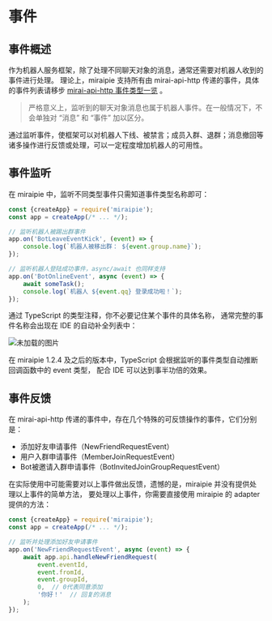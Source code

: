 # 事件

## 事件概述

作为机器人服务框架，除了处理不同聊天对象的消息，通常还需要对机器人收到的事件进行处理。
理论上，miraipie 支持所有由 mirai-api-http 传递的事件，具体的事件列表请移步 [mirai-api-http 事件类型一览](https://github.com/project-mirai/mirai-api-http/blob/master/docs/api/EventType.md) 。

> 严格意义上，监听到的聊天对象消息也属于机器人事件。在一般情况下，不会单独对 “消息” 和 “事件” 加以区分。

通过监听事件，使框架可以对机器人下线、被禁言；成员入群、退群；消息撤回等诸多操作进行反馈或处理，可以一定程度增加机器人的可用性。

## 事件监听

在 miraipie 中，监听不同类型事件只需知道事件类型名称即可：

```javascript
const {createApp} = require('miraipie');
const app = createApp(/* ... */);

// 监听机器人被踢出群事件
app.on('BotLeaveEventKick', (event) => {
    console.log(`机器人被移出群： ${event.group.name}`);
});

// 监听机器人登陆成功事件，async/await 也同样支持
app.on('BotOnlineEvent', async (event) => {
    await someTask();
    console.log(`机器人 ${event.qq} 登录成功啦！`);
});
```

通过 TypeScript 的类型注释，你不必要记住某个事件的具体名称，
通常完整的事件名称会出现在 IDE 的自动补全列表中：

<img :src="$withBase('/images/event_type_autocomplete.jpg')" alt="未加载的图片">

在 miraipie 1.2.4 及之后的版本中，TypeScript 会根据监听的事件类型自动推断回调函数中的 event 类型，
配合 IDE 可以达到事半功倍的效果。

## 事件反馈

在 mirai-api-http 传递的事件中，存在几个特殊的可反馈操作的事件，它们分别是：

- 添加好友申请事件（NewFriendRequestEvent）
- 用户入群申请事件（MemberJoinRequestEvent）
- Bot被邀请入群申请事件（BotInvitedJoinGroupRequestEvent）

在实际使用中可能需要对以上事件做出反馈，遗憾的是，miraipie 并没有提供处理以上事件的简单方法，
要处理以上事件，你需要直接使用 miraipie 的 adapter 提供的方法：

```javascript
const {createApp} = require('miraipie');
const app = createApp(/* ... */);

// 监听并处理添加好友申请事件
app.on('NewFriendRequestEvent', async (event) => {
    await app.api.handleNewFriendRequest(
        event.eventId,
        event.fromId,
        event.groupId,
        0,  // 0代表同意添加
        '你好！'  // 回复的消息
    );
});
```
